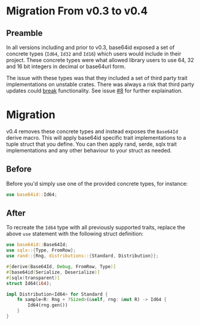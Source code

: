 # Migration From v0.3 to v0.4

## Preamble

In all versions including and prior to v0.3, base64id exposed a set of concrete types (`Id64`, `Id32` and `Id16`) which users would include in their project.
These concrete types were what allowed library users to use 64, 32 and 16 bit integers in decimal or base64url form.

The issue with these types was that they included a set of third party trait implementations on unstable crates.
There was always a risk that third party updates could [break](https://github.com/shauncksm/base64id-rs/issues/9) functionality.
See issue [#8](https://github.com/shauncksm/base64id-rs/issues/8) for further explaination.

# Migration

v0.4 removes these concrete types and instead exposes the `Base64Id` derive macro.
This will apply base64id specific trait implementations to a tuple struct that you define.
You can then apply rand, serde, sqlx trait implementations and any other behaviour to your struct as needed.

## Before

Before you'd simply use one of the provided concrete types, for instance:

```rust
use base64id::Id64;
```

## After

To recreate the `Id64` type with all previously supported traits, replace the above `use` statement with the following struct definition:

```rust
use base64id::Base64Id;
use sqlx::{Type, FromRow};
use rand::{Rng, distributions::{Standard, Distribution}};

#[derive(Base64Id, Debug, FromRow, Type)]
#[base64id(Serialize, Deserialize)]
#[sqlx(transparent)]
struct Id64(i64);

impl Distribution<Id64> for Standard {
    fn sample<R: Rng + ?Sized>(&self, rng: &mut R) -> Id64 {
        Id64(rng.gen())
    }
}
```